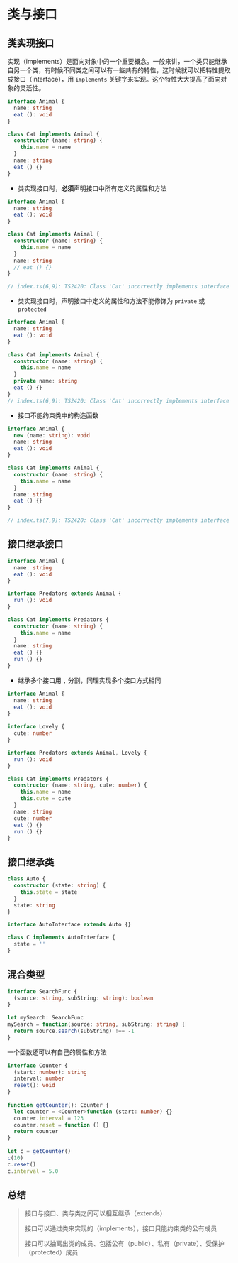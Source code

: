 # 类与接口

## 类实现接口

实现（implements）是面向对象中的一个重要概念。一般来讲，一个类只能继承自另一个类，有时候不同类之间可以有一些共有的特性，这时候就可以把特性提取成接口（interface），用 `implements` 关键字来实现。这个特性大大提高了面向对象的灵活性。

```ts
interface Animal {
  name: string
  eat (): void
}

class Cat implements Animal {
  constructor (name: string) {
    this.name = name
  }
  name: string
  eat () {}
}
```

* 类实现接口时，**必须**声明接口中所有定义的属性和方法

```ts
interface Animal {
  name: string
  eat (): void
}

class Cat implements Animal {
  constructor (name: string) {
    this.name = name
  }
  name: string
  // eat () {}
}

// index.ts(6,9): TS2420: Class 'Cat' incorrectly implements interface 'Animal'. Property 'eat' is missing in type 'Cat' but required in type 'Animal'.
```

* 类实现接口时，声明接口中定义的属性和方法不能修饰为 `private` 或 `protected`

```ts
interface Animal {
  name: string
  eat (): void
}

class Cat implements Animal {
  constructor (name: string) {
    this.name = name
  }
  private name: string
  eat () {}
}
// index.ts(6,9): TS2420: Class 'Cat' incorrectly implements interface 'Animal'. Property 'name' is private in type 'Cat' but not in type 'Animal'.
```

* 接口不能约束类中的构造函数

```ts
interface Animal {
  new (name: string): void
  name: string
  eat (): void
}

class Cat implements Animal {
  constructor (name: string) {
    this.name = name
  }
  name: string
  eat () {}
}

// index.ts(7,9): TS2420: Class 'Cat' incorrectly implements interface 'Animal'. Type 'Cat' provides no match for the signature 'new (name: string): void'.
```

## 接口继承接口

```ts
interface Animal {
  name: string
  eat (): void
}

interface Predators extends Animal {
  run (): void
}

class Cat implements Predators {
  constructor (name: string) {
    this.name = name
  }
  name: string
  eat () {}
  run () {}
}
```

* 继承多个接口用 `,` 分割，同理实现多个接口方式相同
  
```ts
interface Animal {
  name: string
  eat (): void
}
  
interface Lovely {
  cute: number
}

interface Predators extends Animal, Lovely {
  run (): void
}

class Cat implements Predators {
  constructor (name: string, cute: number) {
    this.name = name
    this.cute = cute
  }
  name: string
  cute: number
  eat () {}
  run () {}
}
```

## 接口继承类

```ts
class Auto {
  constructor (state: string) {
    this.state = state
  }
  state: string
}

interface AutoInterface extends Auto {}

class C implements AutoInterface {
  state = ''
}
```

## 混合类型

```ts
interface SearchFunc {
  (source: string, subString: string): boolean
}
​
let mySearch: SearchFunc
mySearch = function(source: string, subString: string) {
  return source.search(subString) !== -1
}
```

一个函数还可以有自己的属性和方法

```ts
interface Counter {
  (start: number): string
  interval: number
  reset(): void
}
​
function getCounter(): Counter {
  let counter = <Counter>function (start: number) {}
  counter.interval = 123
  counter.reset = function () {}
  return counter
}
​
let c = getCounter()
c(10)
c.reset()
c.interval = 5.0
```

## 总结

> 接口与接口、类与类之间可以相互继承（extends）
>
> 接口可以通过类来实现的（implements），接口只能约束类的公有成员
>
> 接口可以抽离出类的成员、包括公有（public）、私有（private）、受保护（protected）成员